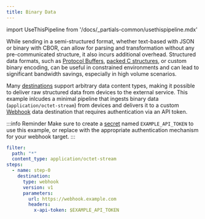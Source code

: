 ```yaml
---
title: Binary Data
---
```

import UseThisPipeline from '/docs/_partials-common/usethispipeline.mdx'

While sending in a semi-structured format, whether text-based with JSON or
binary with CBOR, can allow for parsing and transformation without any
pre-communicated structure, it also incurs additional overhead. Structured data
formats, such as [Protocol Buffers](https://protobuf.dev/), [packed C
structures](https://www.gnu.org/software/c-intro-and-ref/manual/html_node/Packed-Structures.html),
or custom binary encoding, can be useful in constrained environments and can
lead to significant bandwidth savings, especially in high volume scenarios.

Many [destinations](/data-routing/destinations) support arbitrary data content
types, making it possible to deliver raw structured data from devices to the
external service. This example inlcudes a minimal pipeline that ingests binary
data (`application/octet-stream`) from devices and delivers it to a custom
[Webhook](/data-routing/destinations/webhook) data destination that requires
authentication via an API token.

:::info Reminder
Make sure to create a [secret](/data-routing/secrets) named `EXAMPLE_API_TOKEN`
to use this example, or replace with the appropriate authentication mechanism
for your webhook target.
:::

<UseThisPipeline name="Simple Binary Webhook" pipeline="ZmlsdGVyOgogIHBhdGg6ICIqIgogIGNvbnRlbnRfdHlwZTogYXBwbGljYXRpb24vb2N0ZXQtc3RyZWFtCnN0ZXBzOgogIC0gbmFtZTogc3RlcC0wCiAgICBkZXN0aW5hdGlvbjoKICAgICAgdHlwZTogd2ViaG9vawogICAgICB2ZXJzaW9uOiB2MQogICAgICBwYXJhbWV0ZXJzOgogICAgICAgIHVybDogaHR0cHM6Ly93ZWJob29rLmV4YW1wbGUuY29tCiAgICAgICAgaGVhZGVyczoKICAgICAgICAgIHgtYXBpLXRva2VuOiAkRVhBTVBMRV9BUElfVE9LRU4="/>

```yaml
filter:
  path: "*"
  content_type: application/octet-stream
steps:
  - name: step-0
    destination:
      type: webhook
      version: v1
      parameters:
        url: https://webhook.example.com
        headers:
          x-api-token: $EXAMPLE_API_TOKEN
```
